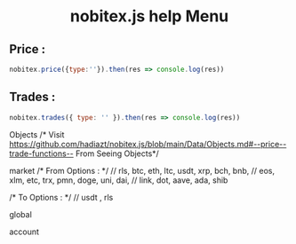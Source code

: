 <h1 align="center">nobitex.js help Menu</h1>

<h2>Price :</h2>

```js
nobitex.price({type:''}).then(res => console.log(res))

```

<h2>Trades :</h2>

```js
nobitex.trades({ type: '' }).then(res => console.log(res))
```
Objects
/* Visit  https://github.com/hadiazt/nobitex.js/blob/main/Data/Objects.md#--price--trade-functions-- From Seeing Objects*/


<a>market</a>
/* From Options : */
// rls, btc, eth, ltc, usdt, xrp, bch, bnb, 
// eos, xlm, etc, trx, pmn, doge, uni, dai, 
// link, dot, aave, ada, shib

/* To Options : */
// usdt , rls

<a>global</a>

<a>account</a>